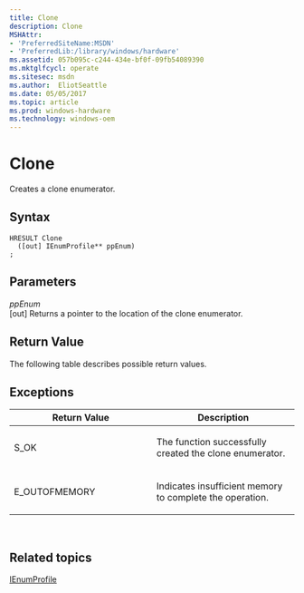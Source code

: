 ```yaml
---
title: Clone
description: Clone
MSHAttr:
- 'PreferredSiteName:MSDN'
- 'PreferredLib:/library/windows/hardware'
ms.assetid: 057b095c-c244-434e-bf0f-09fb54089390
ms.mktglfcycl: operate
ms.sitesec: msdn
ms.author:  EliotSeattle
ms.date: 05/05/2017
ms.topic: article
ms.prod: windows-hardware
ms.technology: windows-oem
---
```


# Clone


Creates a clone enumerator.

## Syntax


```
HRESULT Clone
  ([out] IEnumProfile** ppEnum)
;
```

## Parameters


<a href="" id="ppenum"></a>*ppEnum*  
\[out\] Returns a pointer to the location of the clone enumerator.

## Return Value


The following table describes possible return values.

## Exceptions


<table>
<colgroup>
<col width="50%" />
<col width="50%" />
</colgroup>
<thead>
<tr class="header">
<th>Return Value</th>
<th>Description</th>
</tr>
</thead>
<tbody>
<tr class="odd">
<td><p>S_OK</p></td>
<td><p>The function successfully created the clone enumerator.</p></td>
</tr>
<tr class="even">
<td><p>E_OUTOFMEMORY</p></td>
<td><p>Indicates insufficient memory to complete the operation.</p></td>
</tr>
</tbody>
</table>

 

## Related topics


[IEnumProfile](ienumprofile.md)

 

 







